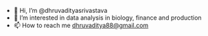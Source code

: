 - 👋 Hi, I’m @dhruvadityasrivastava
- 👀 I’m interested in data analysis in biology, finance and production
- 📫 How to reach me dhruvaditya88@gmail.com


<!---
dhruvadityasrivastava/dhruvadityasrivastava is a ✨ special ✨ repository because its `README.md` (this file) appears on your GitHub profile.
You can click the Preview link to take a look at your changes.
--->
